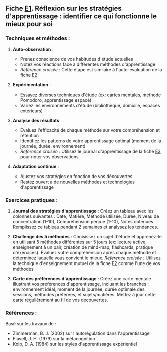 ## Fiche [E1](<4.5.1. Reflex strat apprent.md>). Réflexion sur les stratégies d'apprentissage : identifier ce qui fonctionne le mieux pour soi

### Techniques et méthodes :

1. **Auto-observation** :
   - Prenez conscience de vos habitudes d'étude actuelles
   - Notez vos réactions face à différentes méthodes d'apprentissage
   - *Référence croisée :* Cette étape est similaire à l'auto-évaluation de la fiche [E2](<4.5.2. Auto evaluation.md>)

2. **Expérimentation** :
   - Essayez diverses techniques d'étude (ex: cartes mentales, méthode Pomodoro, apprentissage espacé)
   - Variez les environnements d'étude (bibliothèque, domicile, espaces extérieurs)

3. **Analyse des résultats** :
   - Évaluez l'efficacité de chaque méthode sur votre compréhension et rétention
   - Identifiez les patterns de votre apprentissage optimal (moment de la journée, durée, environnement)
   - *Référence croisée :* Utilisez le journal d'apprentissage de la fiche [E3](<4.5.3. Journal apprent.md>) pour noter vos observations

4. **Adaptation continue** :
   - Ajustez vos stratégies en fonction de vos découvertes
   - Restez ouvert à de nouvelles méthodes et technologies d'apprentissage

### Exercices pratiques :

1. **Journal des stratégies d'apprentissage** :
   Créez un tableau avec les colonnes suivantes : Date, Matière, Méthode utilisée, Durée, Niveau de concentration (1-10), Compréhension perçue (1-10), Notes obtenues. Remplissez ce tableau pendant 2 semaines et analysez les tendances.

2. **Challenge des 5 méthodes** :
   Choisissez un sujet d'étude et apprenez-le en utilisant 5 méthodes différentes sur 5 jours (ex: lecture active, enseignement à un pair, création de mind-map, flashcards, pratique d'exercices). Évaluez votre compréhension après chaque méthode et déterminez laquelle vous convient le mieux.
   *Référence croisée :* Utilisez la technique d'enseignement mutuel de la fiche [F2](<4.6.2. Enseignement mutuel.md>) comme l'une de vos méthodes

3. **Carte des préférences d'apprentissage** :
   Créez une carte mentale illustrant vos préférences d'apprentissage, incluant les branches : environnement idéal, moment de la journée, durée optimale des sessions, méthodes préférées, et sujets/matières. Mettez à jour cette carte régulièrement au fil de vos découvertes.

### Références :

Basé sur les travaux de :
- Zimmerman, B. J. (2002) sur l'autorégulation dans l'apprentissage
- Flavell, J. H. (1979) sur la métacognition
- Kolb, D. A. (1984) sur les styles d'apprentissage expérientiel